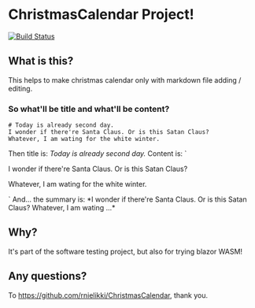 # ChristmasCalendar Project!

[![Build Status](https://dev.azure.com/LumiKwon0498/KouluAss/_apis/build/status/rnielikki.ChristmasCalendar?branchName=master)](https://dev.azure.com/LumiKwon0498/KouluAss/_build/latest?definitionId=3&branchName=master)

## What is this?
This helps to make christmas calendar only with markdown file adding / editing.

### So what'll be title and what'll be content?
```
# Today is already second day.
I wonder if there're Santa Claus. Or is this Satan Claus?
Whatever, I am wating for the white winter.
```
Then title is: *Today is already second day.*
Content is:
`
<p>I wonder if there're Santa Claus. Or is this Satan Claus?</p>
<p>Whatever, I am wating for the white winter.</p>
`
And... the summary is:
*I wonder if there're Santa Claus. Or is this Satan Claus?
Whatever, I am wating ...*

## Why?
It's part of the software testing project, but also for trying blazor WASM!

## Any questions?
To https://github.com/rnielikki/ChristmasCalendar, thank you.